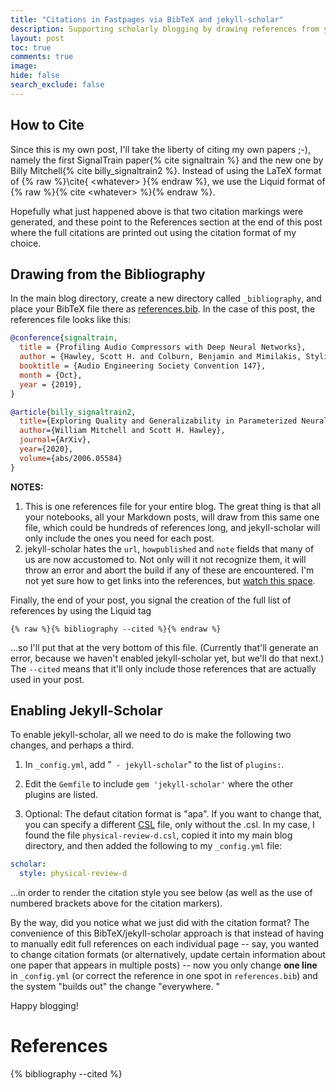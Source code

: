 ```yaml
---
title: "Citations in Fastpages via BibTeX and jekyll-scholar"
description: Supporting scholarly blogging by drawing references from your database.
layout: post
toc: true
comments: true
image:
hide: false
search_exclude: false
---
```


## How to Cite 

Since this is my own post, I'll take the liberty of citing my own papers ;-), namely the first SignalTrain paper{% cite signaltrain %} and the new one by Billy Mitchell{% cite billy_signaltrain2 %}.  Instead of using the LaTeX format of {% raw %}\cite{ \<whatever> }{% endraw %}, we use the Liquid format of {% raw  %}{% cite \<whatever> %}{% endraw %}.


Hopefully what just happened above is that two citation markings were generated, and these point to the References section at the end of this post where the full citations are printed out using the citation format of my choice.


## Drawing from the Bibliography 

In the main blog directory, create a new directory called `_bibliography`, and place your BibTeX file there as [references.bib](../_bibliography/references.bib).  In the case of this post, the references file looks like this:

```bibtex
@conference{signaltrain,
  title = {Profiling Audio Compressors with Deep Neural Networks},
  author = {Hawley, Scott H. and Colburn, Benjamin and Mimilakis, Stylianos Ioannis},
  booktitle = {Audio Engineering Society Convention 147},
  month = {Oct},
  year = {2019},
}               

@article{billy_signaltrain2, 
  title={Exploring Quality and Generalizability in Parameterized Neural Audio Effects},
  author={William Mitchell and Scott H. Hawley},
  journal={ArXiv},  
  year={2020},
  volume={abs/2006.05584} 
} 
```

**NOTES:**

1. This is one references file for your entire blog. The great thing is that all your notebooks, all your Markdown posts, will draw from this same one file, which could be hundreds of references long, and jekyll-scholar will only include the ones you need for each post. 
2. jekyll-scholar hates the `url`, `howpublished` and `note` fields that many of us are now accustomed to.  Not only will it not recognize them, it will throw an error and abort the build if any of these are encountered.  I'm not yet sure how to get links into the references, but [watch this space](https://github.com/inukshuk/jekyll-scholar/issues/308).


Finally, the end of your post, you signal the creation of the full list of references by using the Liquid tag

```liquid
{% raw %}{% bibliography --cited %}{% endraw %}
```

...so I'll put that at the very bottom of this file.  (Currently that'll generate an error, because we haven't enabled jekyll-scholar yet, but we'll do that next.)   The `--cited` means that it'll only include those references that are actually used in your post.


## Enabling Jekyll-Scholar


To enable jekyll-scholar, all we need to do is make the following two changes, and perhaps a third.  

1. In `_config.yml`, add "` - jekyll-scholar`" to the list of `plugins:`.

2. Edit the `Gemfile` to include `gem 'jekyll-scholar'` where the other plugins are listed. 

3. Optional: The defaut citation format is "apa".  If you want to change that, you can specify a different [CSL](https://citationstyles.org/) file, only without the .csl.  In my case, I found the file `physical-review-d.csl`, copied it into my main blog directory, and then added the following to my `_config.yml` file:

```yaml
scholar:
  style: physical-review-d
```
...in order to render the citation style you see below (as well as the use of numbered brackets above for the citation markers).   

By the way, did you notice what we just did with the citation format?  The convenience of this BibTeX/jekyll-scholar approach is that instead of having to manually edit full references on each individual page -- say, you wanted to change citation formats (or alternatively, update certain information about one paper that appears in multiple posts) -- now you only change **one line** in `_config.yml` (or correct the reference in one spot in `references.bib`) and the system "builds out" the change "everywhere. "

Happy blogging! 


# References

{% bibliography --cited %}

